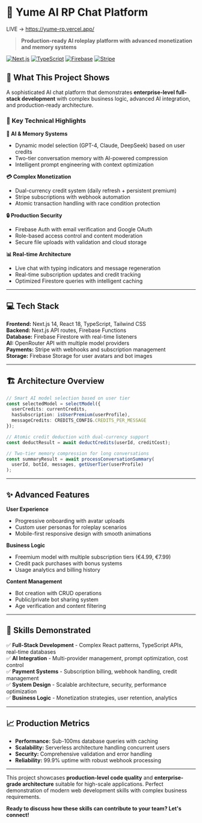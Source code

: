 # 🌙 Yume AI RP Chat Platform

LIVE -> https://yume-rp.vercel.app/

> **Production-ready AI roleplay platform with advanced monetization and memory systems**

[![Next.js](https://img.shields.io/badge/Next.js-14-black)](https://nextjs.org/)
[![TypeScript](https://img.shields.io/badge/TypeScript-5.0-blue)](https://www.typescriptlang.org/)
[![Firebase](https://img.shields.io/badge/Firebase-9.0-orange)](https://firebase.google.com/)
[![Stripe](https://img.shields.io/badge/Stripe-Latest-purple)](https://stripe.com/)

## 🎯 What This Project Shows

A sophisticated AI chat platform that demonstrates **enterprise-level full-stack development** with complex business logic, advanced AI integration, and production-ready architecture.

### 🚀 Key Technical Highlights

**🧠 AI & Memory Systems**
- Dynamic model selection (GPT-4, Claude, DeepSeek) based on user credits
- Two-tier conversation memory with AI-powered compression
- Intelligent prompt engineering with context optimization

**💳 Complex Monetization**
- Dual-currency credit system (daily refresh + persistent premium)
- Stripe subscriptions with webhook automation
- Atomic transaction handling with race condition protection

**🔒 Production Security**
- Firebase Auth with email verification and Google OAuth
- Role-based access control and content moderation
- Secure file uploads with validation and cloud storage

**📊 Real-time Architecture**
- Live chat with typing indicators and message regeneration
- Real-time subscription updates and credit tracking
- Optimized Firestore queries with intelligent caching

---

## 💻 Tech Stack

**Frontend:** Next.js 14, React 18, TypeScript, Tailwind CSS  
**Backend:** Next.js API routes, Firebase Functions  
**Database:** Firebase Firestore with real-time listeners  
**AI:** OpenRouter API with multiple model providers  
**Payments:** Stripe with webhooks and subscription management  
**Storage:** Firebase Storage for user avatars and bot images

---

## 🏗️ Architecture Overview

```typescript
// Smart AI model selection based on user tier
const selectedModel = selectModel({
  userCredits: currentCredits,
  hasSubscription: isUserPremium(userProfile),
  messageCredits: CREDITS_CONFIG.CREDITS_PER_MESSAGE
});

// Atomic credit deduction with dual-currency support
const deductResult = await deductCredits(userId, creditCost);

// Two-tier memory compression for long conversations
const summaryResult = await processConversationSummary(
  userId, botId, messages, getUserTier(userProfile)
);
```

---

## ✨ Advanced Features

**User Experience**
- Progressive onboarding with avatar uploads
- Custom user personas for roleplay scenarios
- Mobile-first responsive design with smooth animations

**Business Logic**
- Freemium model with multiple subscription tiers (€4.99, €7.99)
- Credit pack purchases with bonus systems
- Usage analytics and billing history

**Content Management**
- Bot creation with CRUD operations
- Public/private bot sharing system
- Age verification and content filtering

---

## 🚀 Skills Demonstrated

✅ **Full-Stack Development** - Complex React patterns, TypeScript APIs, real-time databases  
✅ **AI Integration** - Multi-provider management, prompt optimization, cost control  
✅ **Payment Systems** - Subscription billing, webhook handling, credit management  
✅ **System Design** - Scalable architecture, security, performance optimization  
✅ **Business Logic** - Monetization strategies, user retention, analytics

---

## 📈 Production Metrics

- **Performance:** Sub-100ms database queries with caching
- **Scalability:** Serverless architecture handling concurrent users
- **Security:** Comprehensive validation and error handling
- **Reliability:** 99.9% uptime with robust webhook processing

---

This project showcases **production-level code quality** and **enterprise-grade architecture** suitable for high-scale applications. Perfect demonstration of modern web development skills with complex business requirements.

**Ready to discuss how these skills can contribute to your team? Let's connect!**
